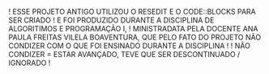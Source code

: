 ! ESSE PROJETO ANTIGO UTILIZOU O RESEDIT E O CODE::BLOCKS PARA SER CRIADO ! E FOI PRODUZIDO DURANTE A DISCIPLINA DE ALGORITIMOS E PROGRAMAÇÃO I, 
! MINISTRADATA PELA DOCENTE ANA PAULA FREITAS VILELA BOAVENTURA, QUE PELO FATO DO PROJETO NÃO CONDIZER COM O QUE FOI ENSINADO DURANTE A DISCIPLINA !
! NÃO CONDIZER = ESTAR AVANÇADO, TEVE QUE SER DESCONTINUADO / IGNORADO ! 
